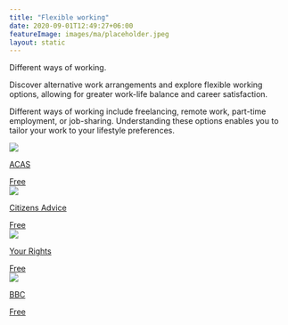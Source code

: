 ```yaml
---
title: "Flexible working"
date: 2020-09-01T12:49:27+06:00
featureImage: images/ma/placeholder.jpeg
layout: static
---
```


Different ways of working.

Discover alternative work arrangements and explore flexible working options, allowing for greater work-life balance and career satisfaction.

Different ways of working include freelancing, remote work, part-time employment, or job-sharing. Understanding these options enables you to tailor your work to your lifestyle preferences.

<a class="ma-link" href="https://www.acas.org.uk/research-and-commentary/contracts-and-working-arrangements"><div class="ma-card"><div class="ma-icon"><img src ="/images/icon-check.png"/></div><div class="ma-name"><p>ACAS</p></div><div class="ma-paid-text"><span>Free </span></div></div></a><a class="ma-link" href="https://www.citizensadvice.org.uk/work/flexible-working/applying-for-flexible-working/"><div class="ma-card"><div class="ma-icon"><img src ="/images/icon-check.png"/></div><div class="ma-name"><p>Citizens Advice</p></div><div class="ma-paid-text"><span>Free </span></div></div></a><a class="ma-link" href="https://www.yourrights.org.uk/flexible-working/flexible-working-and-your-rights/"><div class="ma-card"><div class="ma-icon"><img src ="/images/icon-check.png"/></div><div class="ma-name"><p>Your Rights</p></div><div class="ma-paid-text"><span>Free </span></div></div></a><a class="ma-link" href="https://www.bbc.com/worklife/article/20230227-what-does-work-life-balance-mean-in-a-changed-work-world"><div class="ma-card"><div class="ma-icon"><img src ="/images/icon-check.png"/></div><div class="ma-name"><p>BBC</p></div><div class="ma-paid-text"><span>Free </span></div></div></a>  

<br/><br/>






